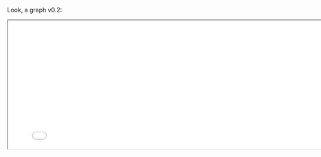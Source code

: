 Look, a graph v0.2:

<p align="center">
<iframe src="network/main.html" width="800" height="300"/></iframe>
</p>

